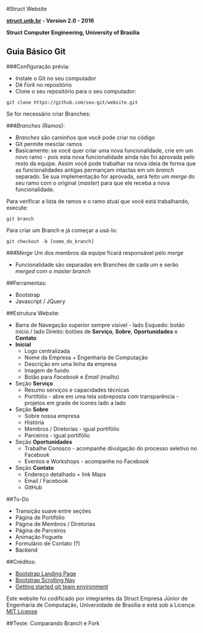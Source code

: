 #Struct Website

**[struct.unb.br](http://struct.unb.br) - Version 2.0 - 2016**

**Struct Computer Engineering, University of Brasilia**

## Guia Básico Git

###Configuração prévia:
* Instale o Git no seu computador
* Dê _Fork_ no repositório
* Clone o seu repositório para o seu computador:
```
git clone https://github.com/seu-git/website.git
```


Se for necessário criar Branches:

###_Branches_ (Ramos):
* _Branches_ são caminhos que você pode criar no código
* Git permite mesclar ramos
* Basicamente: se você quer criar uma nova funcionalidade, crie em um novo ramo - pois esta nova funcionalidade ainda não foi aprovada pelo resto da equipe. Assim você pode trabalhar na nova ideia de forma que as funcionalidades antigas permançam intactas em um _branch_ separado. Se sua implementação for aprovada, será feito um _merge_ do seu ramo com o original (_master_) para que ele receba a nova funcionalidade.

Para verificar a lista de ramos e o ramo atual que você está trabalhando, execute:
```
git branch
```
Para criar um Branch e já começar a usá-lo:
```
git checkout -b [nome_do_branch]
```

###_Merge_
Um dos membros da equipe ficará responsável pelo _merge_
* Funcionalidade são separadas em Branches de cada um e serão _merged_ com o _master branch_

##Ferramentas:
* Bootstrap
* Javascript / JQuery

##Estrutura Website:
* Barra de Navegação superior sempre visível - lado Esquedo: botão início / lado Direito: botões de __Serviço__, __Sobre__, __Oportunidades__ e __Contato__
* __Inicial__
  - Logo centralizada
  - Nome da Empresa + Engenharia de Computação
  - Descrição em uma linha da empresa
  - Imagem de fundo
  - Botão para _Facebook_ e _Email_ (mailto)
* Seção __Serviço__
  - Resumo serviços e capacidades técnicas
  - Portifólio -  abre em uma tela sobreposta com transparência - projetos em grade de ícones lado a lado
* Seção __Sobre__
  - Sobre nossa empresa
  - História
  - Membros / Diretorias - igual portifólio
  - Parceiros - igual portifólio
* Seção __Oportunidades__
  - Trabalhe Conosco - acompanhe divulgação do processo seletivo no Facebook
  - Eventos e Workshops - acompanhe no Facebook
* Seção __Contato__
  - Endereço detalhado + link Maps
  - Email / Facebook
  - GitHub

##To-Do

* Transição suave entre seções
* Página de Portifólio
* Página de Membros / Diretorias
* Página de Parceiros
* Animação Foguete
* Formulário de Contato (?)
* Backend

##Créditos:
* [Bootstrap Landing Page](https://startbootstrap.com/template-overviews/landing-page/)
* [Bootstrap Scrolling Nav](https://github.com/BlackrockDigital/startbootstrap-scrolling-nav)
* [Getting started git team environment](https://www.sitepoint.com/getting-started-git-team-environment/)

Este website foi codificado por integrantes da Struct Empresa Júnior de Engenharia de Computação, Universidade de Brasília e está sob a Licença: [MIT License](https://opensource.org/licenses/MIT)

##Teste:
Comparando Branch e Fork

